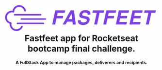 <h1 align="center">
    <img alt="Fastfeet App" src="https://github.com/puera/fastfeet-frontend/blob/cbe7b944f835f16c98199ec149aeda80f7a8e0f8/src/assets/img/fastfeet-logo.svg" />
    <br>
    Fastfeet app for Rocketseat bootcamp final challenge.
</h1>

<h4 align="center">
  A FullStack App to manage packages, deliverers and recipients.
</h4>
